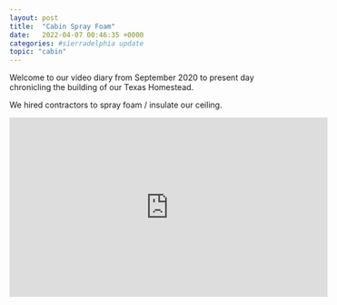 ```yaml
---
layout: post
title:  "Cabin Spray Foam"
date:   2022-04-07 00:46:35 +0000
categories: #sierradelphia update
topic: "cabin"
---
```

Welcome to our video diary from September 2020 to present day chronicling the building of our Texas Homestead.

We hired contractors to spray foam / insulate our ceiling.
<iframe width="560" height="315" src="https://www.youtube.com/embed/8JjRRXADCao" title="YouTube video player" frameborder="0" allow="accelerometer; autoplay; clipboard-write; encrypted-media; gyroscope; picture-in-picture" allowfullscreen></iframe>
